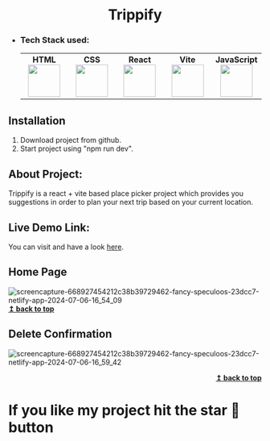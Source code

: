 <h1 align="center">Trippify</h1> 

- ### Tech Stack used:
	<center>
		<table>
			<tbody>
				<tr>
					<td width="25%" align="center">
						<span><strong>HTML</strong></span><br/>
						<img height="64px" width="64px" src="https://clipartcraft.com/images/html5-logo-html-5.png">
					</td>
					<td width="25%" align="center">
						<span><strong>CSS</strong></span><br/>
						<img height="64px" width="64px" src="https://w7.pngwing.com/pngs/696/424/png-transparent-logo-css-css3.png">
					</td>
          <td width="25%" align="center">
						<span><strong>React</strong></span><br/>
						<img height="64px" width="64px" src="https://external-content.duckduckgo.com/iu/?u=https%3A%2F%2Fassets.stickpng.com%2Fthumbs%2F584830f5cef1014c0b5e4aa1.png&f=1&nofb=1&ipt=dc5520644576d1d6d7ebd6177d55cb74f1bc3f08c85d690957c5876941cf4001&ipo=images">
					</td>
          <td width="25%" align="center">
						<span><strong>Vite</strong></span><br/>
						<img height="64px" width="64px" src="https://logospng.org/wp-content/uploads/vite-js-logo.png">
					</td>
          <td width="25%" align="center">
						<span><strong>JavaScript</strong></span><br/>
						<img height="64px" width="64px" src="https://openclipart.org/image/800px/272343">
					</td>
				</tr>
			</tbody>
		</table>
	</center>

## Installation
1. Download project from github.
2. Start project using "npm run dev".

## About Project:
Trippify is a react + vite based place picker project which provides you suggestions in order to plan your next trip based on your current location.

## Live Demo Link:
You can visit and have a look <a href="https://668927454212c38b39729462--fancy-speculoos-23dcc7.netlify.app/" target="_blank" rel="noopener noreferrer">here</a>.


## Home Page
![screencapture-668927454212c38b39729462-fancy-speculoos-23dcc7-netlify-app-2024-07-06-16_54_09](https://github.com/JatinChaudhary0319/Trippify/assets/137517499/8fb01e78-725f-4d97-83fb-f7beb0e4309f)
<b><a href="#">↥ back to top</a></b>
</div>

## Delete Confirmation
![screencapture-668927454212c38b39729462-fancy-speculoos-23dcc7-netlify-app-2024-07-06-16_59_42](https://github.com/JatinChaudhary0319/Trippify/assets/137517499/21f366a8-c169-4501-a535-b970e93e890e)
<div align="right">
<b><a href="#">↥ back to top</a></b>
</div>

# If you like my project hit the star 🌟 button
